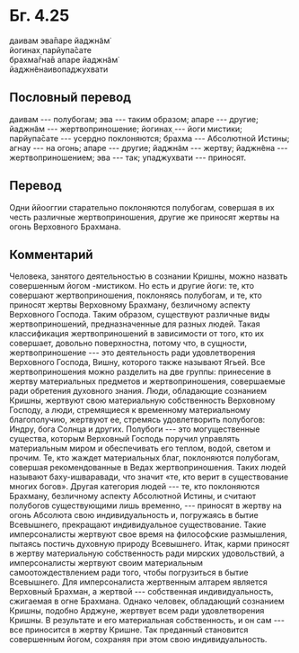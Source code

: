# Бг. 4.25
даивам эва̄паре йаджн̃ам̇<br/>
йогинах̣ парйупа̄сате<br/>
брахма̄гна̄в апаре йаджн̃ам̇<br/>
йаджн̃енаивопаджухвати
## Пословный перевод

даивам --- полубогам; эва --- таким образом; апаре --- другие; йаджн̃ам
--- жертвоприношение; йогинах̣ --- йоги мистики; парйупа̄сате --- усердно
поклоняются; брахма --- Абсолютной Истины; агнау --- на огонь; апаре ---
другие; йаджн̃ам --- жертву; йаджн̃ена --- жертвоприношением; эва --- так;
упаджухвати --- приносят.

## Перевод

Одни ййооггии старательно поклоняются полубогам, совершая в их честь
различные жертвоприношения, другие же приносят жертвы на огонь
Верховного Брахмана.

## Комментарий

Человека, занятого деятельностью в сознании Кришны, можно назвать
совершенным йогом -мистиком. Но есть и другие йоги: те, кто совершают
жертвоприношения, поклоняясь полубогам, и те, кто приносят жертвы
Верховному Брахману, безличному аспекту Верховного Господа. Таким
образом, существуют различные виды жертвоприношений, предназначенные для
разных людей. Такая классификация жертвоприношений в зависимости от
того, кто их совершает, довольно поверхностна, потому что, в сущности,
жертвоприношение --- это деятельность ради удовлетворения Верховного
Господа, Вишну, которого также называют Ягьей. Все жертвоприношения
можно разделить на две группы: принесение в жертву материальных
предметов и жертвоприношения, совершаемые ради обретения духовного
знания. Люди, обладающие сознанием Кришны, жертвуют свою материальную
собственность Верховному Господу, а люди, стремящиеся к временному
материальному благополучию, жертвуют ее, стремясь удовлетворить
полубогов: Индру, бога Солнца и других. Полубоги --- это могущественные
существа, которым Верховный Господь поручил управлять материальным миром
и обеспечивать его теплом, водой, светом и прочим. Те, кто жаждет
материальных благ, поклоняются полубогам, совершая рекомендованные в
Ведах жертвоприношения. Таких людей называют баху-ишваравади, что значит
«те, кто верит в существование многих богов». Другая категория людей ---
те, кто поклоняются Брахману, безличному аспекту Абсолютной Истины, и
считают полубогов существующими лишь временно, --- приносят в жертву на
огонь Абсолюта свою индивидуальность и, погружаясь в бытие Всевышнего,
прекращают индивидуальное существование. Такие имперсоналисты жертвуют
свое время на философские размышления, пытаясь постичь духовную природу
Всевышнего. Итак, карми приносят в жертву материальную собственность
ради мирских удовольствий, а имперсоналисты жертвуют своим материальным
самоотождествлением ради того, чтобы погрузиться в бытие Всевышнего. Для
имперсоналиста жертвенным алтарем является Верховный Брахман, а жертвой
--- собственная индивидуальность, сжигаемая в огне Брахмана. Однако
человек, обладающий сознанием Кришны, подобно Арджуне, жертвует всем
ради удовлетворения Кришны. В результате и его материальная
собственность, и он сам --- все приносится в жертву Кришне. Так
преданный становится совершенным йогом, сохраняя при этом свою
индивидуальность.

